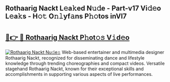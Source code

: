 ## Rothaarig Nackt L𝚎a𝚔ed N𝚞𝚍e - Part-v17 Vi𝚍𝚎o L𝚎a𝚔s - H𝚘𝚝 O𝚗𝚕yf𝚊ns P𝚑𝚘tos inVI7

# <h2><a href="http://kf4104.oniu.top/?m=Rothaarig+Nackt">🔗👉 🔴 Rothaarig Nackt P𝚑ot𝚘𝚜 V𝚒d𝚎o</a></h2>

[![Rothaarig Nackt Nu𝚍e𝚜](https://i.imgur.com/0qMVB7G.gif)](http://kf4104.oniu.top/?m=Rothaarig+Nackt)
Web-based entertainer and multimedia designer Rothaarig Nackt, recognized for disseminating dance and lifestyle knowledge through trending choreographies and compact videos. Versatile stagehand Rothaarig Nackt, known for their exceptional skills and accomplishments in supporting various aspects of live performances.  

